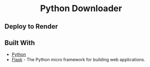 # <p align="center">Python Downloader
 
## Deploy to Render

## Built With

- [Python](https://www.python.org/)
- [Flask](https://github.com/pallets/flask) - The Python micro framework for building web applications.
